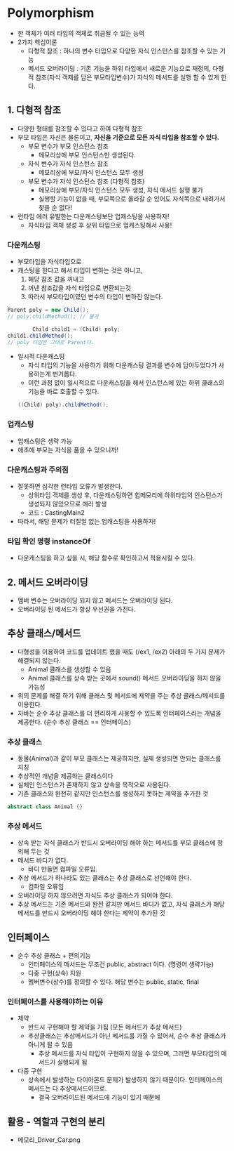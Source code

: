 # Polymorphism
  - 한 객체가 여러 타입의 객체로 취급될 수 있는 능력 
  - 2가지 핵심이론
    - 다형적 참조 : 하나의 변수 타입으로 다양한 자식 인스턴스를 참조할 수 있는 기능
    - 메서드 오버라이딩 : 기존 기능을 하위 타입에서 새로운 기능으로 재정의, 다형적 참조(자식 객체를 담은 부모타입변수)가 자식의 메서드를 실행 할 수 있게 한다. 
    
## 1. 다형적 참조
- 다양한 형태를 참조할 수 있다고 하여 다형적 참조
- 부모 타입은 자신은 물론이고, **자신을 기준으로 모든 자식 타입을 참조할 수 있다.**
  - 부모 변수가 부모 인스턴스 참조
    - 메모리상에 부모 인스턴스만 생성된다. 
  - 자식 변수가 자식 인스턴스 참조
    - 메모리상에 부모/자식 인스턴스 모두 생성 
  - 부모 변수가 자식 인스턴스 참조 (다형적 참조)
    - 메모리상에 부모/자식 인스턴스 모두 생성, 자식 메서드 실행 불가 
    - 실행할 기능이 없을 때, 부모쪽으로 올라갈 순 있어도 자식쪽으로 내려가서 찾을 순 없다!
- 런타임 에러 유발한는 다운캐스팅보단 업캐스팅을 사용하자! 
  - 자식타입 객체 생성 후 상위 타입으로 업캐스팅해서 사용! 
  
### 다운캐스팅 
- 부모타입을 자식타입으로 
- 캐스팅을 한다고 해서 타입이 변하는 것은 아니고, 
  1. 해당 참조 값을 꺼내고
  2. 꺼낸 참조값을 자식 타입으로 변환되는것
  3. 따라서 부모타입이였던 변수의 타입이 변하진 않는다.
```java
Parent poly = new Child();
// poly.childMethod(); // 불가 

        Child child1 = (Child) poly;
child1.childMethod();
// poly 타입은 그대로 Parent다.
```
- 일시적 다운캐스팅
  - 자식 타입의 기능을 사용하기 위해 다운캐스팅 결과를 변수에 담아두었다가 사용하는게 번거롭다.
  - 이런 과정 없이 일시적으로 다운캐스팅을 해서 인스턴스에 있는 하위 클래스의 기능을 바로 호출할 수 있다.
  ```java
  ((Child) poly).childMethod();
  ```
### 업캐스팅 
- 업캐스팅은 생략 가능 
- 애초에 부모는 자식을 품을 수 있으니까!

### 다운캐스팅과 주의점 
- 잘못하면 심각한 런타임 오류가 발생한다.
  - 상위타입 객체를 생성 후, 다운캐스팅하면 힙메모리에 하위타입의 인스턴스가 생성되지 않았으므로 에러 발생
  - 코드 : CastingMain2
- 따라서, 해당 문제가 터질일 없는 업캐스팅을 사용하자! 

### 타입 확인 명령 instanceOf
- 다운캐스팅을 하고 싶을 시, 해당 함수로 확인하고서 적용시킬 수 있다. 


## 2. 메서드 오버라이딩
- 멤버 변수는 오버라이딩 되지 않고 메서드는 오버라이딩 된다. 
- 오버라이딩 된 메서드가 항상 우선권을 가진다. 

## 추상 클래스/메서드
- 다형성을 이용하여 코드를 업데이트 했을 때도 (/ex1, /ex2) 아래의 두 가지 문제가 해결되지 않는다.
  - Animal 클래스를 생성할 수 있음
  - Animal 클래스를 상속 받는 곳에서 sound() 메서드 오버라이딩을 하지 않을 가능성 
- 위의 문제를 해결 하기 위해 클래스 및 메서드에 제약을 주는 추상 클래스/메서드를 이용한다.
- 자바는 순수 추상 클래스를 더 편리하게 사용할 수 있도록 인터페이스라는 개념을 제공한다.  (순수 추상 클래스 == 인터페이스)

### 추상 클래스
- 동물(Animal)과 같이 부모 클래스는 제공하지만, 실제 생성되면 안되는 클래스를 지칭
- 추상적인 개념을 제공하는 클래스이다
- 실체인 인스턴스가 존재하지 않고 상속을 목적으로 사용된다. 
- 기존 클래스와 완전히 같지만 인스턴스를 생성하지 못하는 제약을 추가한 것
```java
abstract class Animal {}
```

### 추상 메서드 
- 상속 받는 자식 클래스가 반드시 오버라이딩 해야 하는 메서드를 부모 클래스에 정의해 두는 것
- 메서드 바디가 없다.
  - 바디 만들면 컴파일 오류임.
- 추상 메서드가 하나라도 있는 클래스는 추상 클래스로 선언해야 한다.
  - 컴파일 오류임
- 오버라이딩 하지 않으려면 자식도 추상 클래스가 되어야 한다. 
- 추상 메서드는 기존 메서드와 완전 같지만 메서드 바디가 없고, 자식 클래스가 해당 메서드를 반드시 오버라이딩 해야 한다는 제약이 추가된 것

## 인터페이스 
- 순수 추상 클래스 + 편의기능
  - 인터페이스의 메서드는 무조건 public, abstract 이다. (명령어 생략가능)
  - 다중 구현(상속) 지원
  - 멤버변수(상수)를 정의할 수 있다. 해당 변수는 public, static, final

### 인터페이스를 사용해야하는 이유
- 제약 
  - 반드시 구현해야 할 제약을 가짐 (모든 메서드가 추상 메서드)
  - 추상클래스는 추상메서드가 아닌 메서드를 가질 수 있어서, 순수 추상 클래스가 아니게 될 수 있음
    - 추상 메서드를 자식 타입이 구현하지 않을 수 있으며, 그러면 부모타입의 메서드가 실행되게 됨
- 다중 구현
  - 상속에서 발생하는 다이아몬드 문제가 발생하지 않기 때문이다. 인터페이스의 메서드는 다 추상메서드이므로.
    - 결국 오버라이드된 메서드에 기능이 있기 때문에 
  
## 활용 - 역할과 구현의 분리
- 메모리_Driver_Car.png 